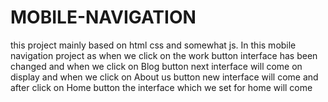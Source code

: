 # MOBILE-NAVIGATION
this project mainly based on html css and somewhat js.
In this mobile navigation  project as when we  click  on the work  button interface has been changed and when we click on Blog button next interface will come on display 
and when we click on About us button new interface will come and after click on Home button the interface which we set for home will come

